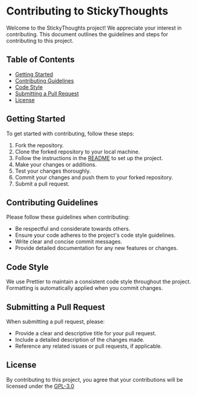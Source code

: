 # Contributing to StickyThoughts

Welcome to the StickyThoughts project! We appreciate your interest in contributing. This document outlines the guidelines and steps for contributing to this project.

## Table of Contents

- [Getting Started](#getting-started)
- [Contributing Guidelines](#contributing-guidelines)
- [Code Style](#code-style)
- [Submitting a Pull Request](#submitting-a-pull-request)
- [License](#license)

## Getting Started

To get started with contributing, follow these steps:

1. Fork the repository.
2. Clone the forked repository to your local machine.
3. Follow the instructions in the [README](README.md) to set up the project.
4. Make your changes or additions.
5. Test your changes thoroughly.
6. Commit your changes and push them to your forked repository.
7. Submit a pull request.

## Contributing Guidelines

Please follow these guidelines when contributing:

- Be respectful and considerate towards others.
- Ensure your code adheres to the project's code style guidelines.
- Write clear and concise commit messages.
- Provide detailed documentation for any new features or changes.

## Code Style

We use Prettier to maintain a consistent code style throughout the project. Formatting is automatically applied when you commit changes.

## Submitting a Pull Request

When submitting a pull request, please:

- Provide a clear and descriptive title for your pull request.
- Include a detailed description of the changes made.
- Reference any related issues or pull requests, if applicable.

## License

By contributing to this project, you agree that your contributions will be licensed under the [GPL-3.0](LICENSE)
